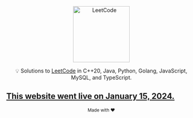<div align="center">
<a href="https://s-sreedhar.github.io/LeetCode/"><img src="https://i.imgur.com/IsS5xkZ.png" width="150" title="LeetCode" alt="LeetCode"></a>

<span>💡 Solutions to <a href="https://leetcode.com/problemset/all/">LeetCode</a> in C++20, Java, Python, Golang, JavaScript, MySQL, and TypeScript.</span>
<br/>
</div>





## [This website went live on January 15, 2024.](https://s-sreedhar.github.io/LeetCode/)



<div align="center">
  <sub>Made with ❤️</sub>
</div>
